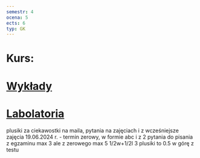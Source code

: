 ```yaml
---
semestr: 4
ocena: 5
ects: 6
typ: GK
---
```


# Kurs:
# [Wykłady ](/Notatki/Semestr%204/Sieci%20komputerowe/Wyk%C5%82ady/Wyk%C5%82ady.md)
# [Labolatoria ](/Notatki/Semestr%204/Sieci%20komputerowe/Labolatoria/Labolatoria.md)



plusiki za ciekawostki na maila, pytania na zajęciach i z wcześniejsze zajęcia
19.06.2024 r. - termin zerowy, w formie abc i z 2 pytania do pisania
z egzaminu max 3 ale z zerowego max 5
1/2w+1/2l
3 plusiki to 0.5 w górę z testu
